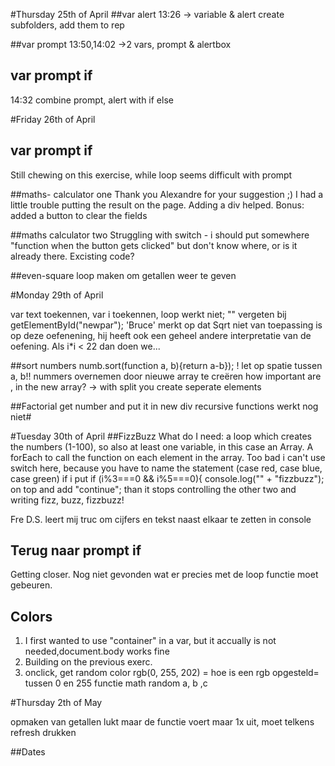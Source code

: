 #Thursday 25th of April
##var alert
13:26 -> variable & alert
create subfolders, add them to rep

##var prompt
13:50,14:02 ->2 vars, prompt & alertbox

## var prompt if
14:32 combine prompt, alert with if else

#Friday 26th of April
## var prompt if
Still chewing on this exercise, while loop seems difficult with prompt

##maths- calculator one
Thank you Alexandre for your suggestion ;) I had a little trouble putting the result on the page.
Adding a div helped.
Bonus: added a button to clear the fields

##maths calculator two 
Struggling with switch - i should put somewhere "function when the button gets clicked" but don't know where, or is it already there. Excisting code?

##even-square
loop maken om getallen weer te geven

#Monday 29th of April

var text toekennen, var i toekennen, loop werkt niet;
"" vergeten bij getElementById("newpar");
'Bruce' merkt op dat Sqrt niet van toepassing is op deze oefenening, hij heeft ook een geheel andere interpretatie van de oefening. 
Als i*i < 22 dan doen we...

##sort numbers
numb.sort(function a, b){return a-b}); ! let op spatie tussen a, b!!
nummers overnemen door nieuwe array te creëren
how important are , in the new array? -> with split you create seperate elements


##Factorial
get number and put it in new div
recursive functions
werkt nog niet#

#Tuesday 30th of April
##FizzBuzz
What do I need: a loop which creates the numbers (1-100), so also at least one variable, in this case an Array. 
A forEach to call the function on each element in the array. 
Too bad i can't use switch here, because you have to name the statement (case red, case blue, case green)
if i put  if (i%3===0 && i%5===0){
                        console.log("" + "fizzbuzz"); on top and add
                    "continue"; than it stops controlling the other two and writing fizz, buzz, fizzbuzz!

Fre D.S. leert mij truc om cijfers en tekst naast elkaar te zetten in console

## Terug naar prompt if
Getting closer.
Nog niet gevonden wat er precies met de loop functie moet gebeuren.

## Colors
1. I first wanted to use "container" in a var, but it accually is not needed,document.body works fine
2. Building on the previous exerc.
3. onclick, get random color 
 rgb(0, 255, 202) = hoe is een rgb opgesteld= tussen 0 en 255
 functie math random a, b ,c
 
 #Thursday 2th of May

 opmaken van getallen lukt maar de functie voert maar 1x uit, moet telkens refresh drukken

##Dates

